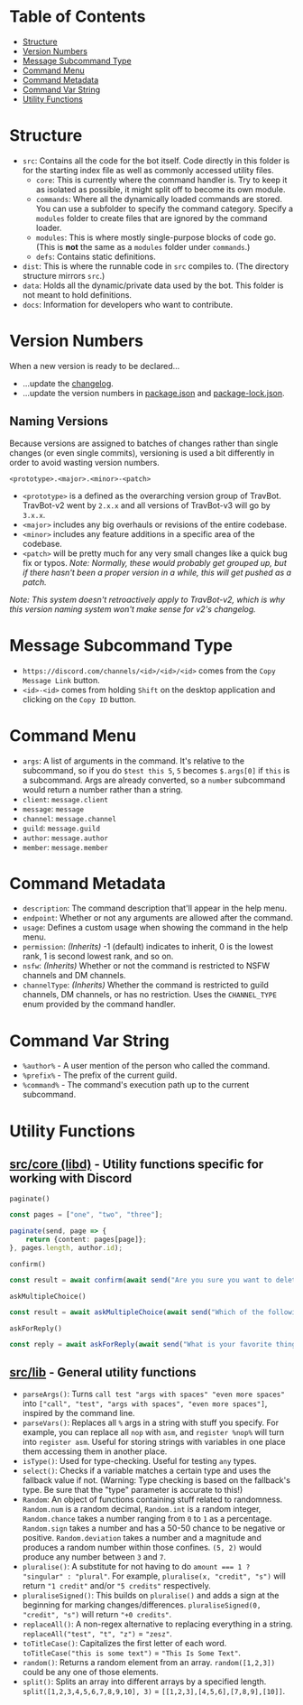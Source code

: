 # Table of Contents

- [Structure](#structure)
- [Version Numbers](#version-numbers)
- [Message Subcommand Type](#message-subcommand-type)
- [Command Menu](#command-menu)
- [Command Metadata](#command-metadata)
- [Command Var String](#command-var-string)
- [Utility Functions](#utility-functions)

# Structure

- `src`: Contains all the code for the bot itself. Code directly in this folder is for the starting index file as well as commonly accessed utility files.
	- `core`: This is currently where the command handler is. Try to keep it as isolated as possible, it might split off to become its own module.
	- `commands`: Where all the dynamically loaded commands are stored. You can use a subfolder to specify the command category. Specify a `modules` folder to create files that are ignored by the command loader.
	- `modules`: This is where mostly single-purpose blocks of code go. (This is **not** the same as a `modules` folder under `commands`.)
	- `defs`: Contains static definitions.
- `dist`: This is where the runnable code in `src` compiles to. (The directory structure mirrors `src`.)
- `data`: Holds all the dynamic/private data used by the bot. This folder is not meant to hold definitions.
- `docs`: Information for developers who want to contribute.

# Version Numbers

When a new version is ready to be declared...
- ...update the [changelog](../CHANGELOG.md).
- ...update the version numbers in [package.json](../package.json) and [package-lock.json](../package-lock.json).

## Naming Versions

Because versions are assigned to batches of changes rather than single changes (or even single commits), versioning is used a bit differently in order to avoid wasting version numbers.

`<prototype>.<major>.<minor>-<patch>`
- `<prototype>` is a defined as the overarching version group of TravBot. TravBot-v2 went by `2.x.x` and all versions of TravBot-v3 will go by `3.x.x`.
- `<major>` includes any big overhauls or revisions of the entire codebase.
- `<minor>` includes any feature additions in a specific area of the codebase.
- `<patch>` will be pretty much for any very small changes like a quick bug fix or typos. *Note: Normally, these would probably get grouped up, but if there hasn't been a proper version in a while, this will get pushed as a patch.*

*Note: This system doesn't retroactively apply to TravBot-v2, which is why this version naming system won't make sense for v2's changelog.*

# Message Subcommand Type

- `https://discord.com/channels/<id>/<id>/<id>` comes from the `Copy Message Link` button.
- `<id>-<id>` comes from holding `Shift` on the desktop application and clicking on the `Copy ID` button.

# Command Menu

- `args`: A list of arguments in the command. It's relative to the subcommand, so if you do `$test this 5`, `5` becomes `$.args[0]` if `this` is a subcommand. Args are already converted, so a `number` subcommand would return a number rather than a string.
- `client`: `message.client`
- `message`: `message`
- `channel`: `message.channel`
- `guild`: `message.guild`
- `author`: `message.author`
- `member`: `message.member`

# Command Metadata

- `description`: The command description that'll appear in the help menu.
- `endpoint`: Whether or not any arguments are allowed after the command.
- `usage`: Defines a custom usage when showing the command in the help menu.
- `permission`: *(Inherits)* -1 (default) indicates to inherit, 0 is the lowest rank, 1 is second lowest rank, and so on.
- `nsfw`: *(Inherits)* Whether or not the command is restricted to NSFW channels and DM channels.
- `channelType`: *(Inherits)* Whether the command is restricted to guild channels, DM channels, or has no restriction. Uses the `CHANNEL_TYPE` enum provided by the command handler.

# Command Var String

- `%author%` - A user mention of the person who called the command.
- `%prefix%` - The prefix of the current guild.
- `%command%` - The command's execution path up to the current subcommand.

# Utility Functions

## [src/core (libd)](../src/core/libd.ts) - Utility functions specific for working with Discord

`paginate()`
```ts
const pages = ["one", "two", "three"];

paginate(send, page => {
	return {content: pages[page]};
}, pages.length, author.id);
```

`confirm()`
```ts
const result = await confirm(await send("Are you sure you want to delete this?"), author.id); // boolean | null
```

`askMultipleChoice()`
```ts
const result = await askMultipleChoice(await send("Which of the following numbers is your favorite?"), author.id, 4, 10000); // number (0 to 3) | null
```

`askForReply()`
```ts
const reply = await askForReply(await send("What is your favorite thing to do?"), author.id, 10000); // Message | null
```

## [src/lib](../src/lib.ts) - General utility functions

- `parseArgs()`: Turns `call test "args with spaces" "even more spaces"` into `["call", "test", "args with spaces", "even more spaces"]`, inspired by the command line.
- `parseVars()`: Replaces all `%` args in a string with stuff you specify. For example, you can replace all `nop` with `asm`, and `register %nop%` will turn into `register asm`. Useful for storing strings with variables in one place them accessing them in another place.
- `isType()`: Used for type-checking. Useful for testing `any` types.
- `select()`: Checks if a variable matches a certain type and uses the fallback value if not. (Warning: Type checking is based on the fallback's type. Be sure that the "type" parameter is accurate to this!)
- `Random`: An object of functions containing stuff related to randomness. `Random.num` is a random decimal, `Random.int` is a random integer, `Random.chance` takes a number ranging from `0` to `1` as a percentage. `Random.sign` takes a number and has a 50-50 chance to be negative or positive. `Random.deviation` takes a number and a magnitude and produces a random number within those confines. `(5, 2)` would produce any number between `3` and `7`.
- `pluralise()`: A substitute for not having to do `amount === 1 ? "singular" : "plural"`. For example, `pluralise(x, "credit", "s")` will return `"1 credit"` and/or `"5 credits"` respectively.
- `pluraliseSigned()`: This builds on `pluralise()` and adds a sign at the beginning for marking changes/differences. `pluraliseSigned(0, "credit", "s")` will return `"+0 credits"`.
- `replaceAll()`: A non-regex alternative to replacing everything in a string. `replaceAll("test", "t", "z")` = `"zesz"`.
- `toTitleCase()`: Capitalizes the first letter of each word. `toTitleCase("this is some text")` = `"This Is Some Text"`.
- `random()`: Returns a random element from an array. `random([1,2,3])` could be any one of those elements.
- `split()`: Splits an array into different arrays by a specified length. `split([1,2,3,4,5,6,7,8,9,10], 3)` = `[[1,2,3],[4,5,6],[7,8,9],[10]]`.
